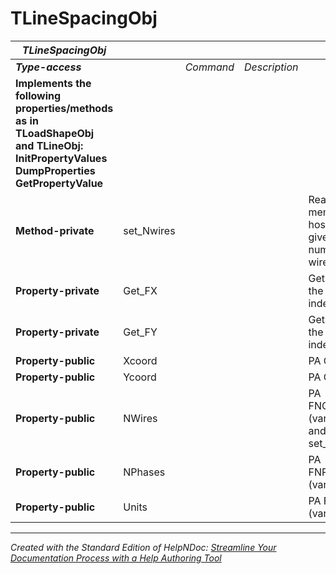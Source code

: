 # TLineSpacingObj

| ***TLineSpacingObj*** |  |  |  |  |
| --- | --- | --- | --- | --- |
| ***Type-access*** |  | *Command* | *Description* |  |
| **Implements the following properties/methods as in TLoadShapeObj and TLineObj:** **InitPropertyValues**&nbsp; **DumpProperties** **GetPropertyValue** |  |  |  |  |
| **Method-private** | set\_Nwires |  |  | Reallocates memory for hosting the given number of wires. |
| **Property-private** | Get\_FX |  |  | Gets X for the given index. |
| **Property-private** | Get\_FY |  |  | Gets Y for the given index. |
| **Property-public** | Xcoord |  |  | PA Get\_FX. |
| **Property-public** | Ycoord |  |  | PA Get\_FY. |
| **Property-public** | NWires |  |  | PA FNConds (variable) and set\_Nwires. |
| **Property-public** | NPhases |  |  | PA FNPhases (variable). |
| **Property-public** | Units |  |  | PA FUnits (variable). |



***
_Created with the Standard Edition of HelpNDoc: [Streamline Your Documentation Process with a Help Authoring Tool](<https://www.helpndoc.com/news-and-articles/2022-09-27-why-use-a-help-authoring-tool-instead-of-microsoft-word-to-produce-high-quality-documentation/>)_
